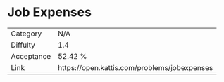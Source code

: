 # Job Expenses

<table>
    <tr>
        <td>Category</td>
        <td>N/A</td>
    </tr>
    <tr>
        <td>Diffulty</td>
        <td>1.4</td>
    </tr>
    <tr>
        <td>Acceptance</td>
        <td>52.42 %</td>
    </tr>
    <tr>
        <td>Link</td>
        <td>https://open.kattis.com/problems/jobexpenses</td>
    </tr>
</table>